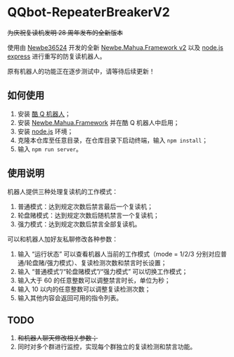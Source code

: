 # QQbot-RepeaterBreakerV2
~~为庆祝复读机发明 28 周年发布的全新版本~~

使用由 [Newbe36524](https://www.newbe.pro/) 开发的全新 [Newbe.Mahua.Framework v2](https://github.com/newbe36524/Newbe.Mahua.Framework) 以及 [node.js express](https://expressjs.com) 进行重写的防复读机器人。

原有机器人的功能正在逐步测试中，请等待后续更新！

## 如何使用
1. 安装 [酷 Q 机器人](https://cqp.cc/)；
2. 安装 [Newbe.Mahua.Framework](https://www.newbe.pro/Newbe.Mahua/Start-With-Mahua-In-V2.0/) 并在酷 Q 机器人中启用；
3. 安装 [node.js](https://nodejs.org) 环境；
4. 克隆本仓库至任意目录，在仓库目录下启动终端，输入 `npm install`；
5. 输入 `npm run server`。

## 使用说明
机器人提供三种处理复读机的工作模式：

1. 普通模式：达到规定次数后禁言最后一个复读机；
2. 轮盘赌模式：达到规定次数后随机禁言一个复读机；
3. 强力模式：达到规定次数后禁言全部复读机。

可以和机器人加好友私聊修改各种参数：

1. 输入 “运行状态” 可以查看机器人当前的工作模式（mode = 1/2/3 分别对应普通/轮盘赌/强力模式）、复读检测次数和禁言时长设置；
2. 输入 “普通模式”/“轮盘赌模式”/“强力模式” 可以切换工作模式；
3. 输入大于 60 的任意整数可以调整禁言时长，单位为秒；
4. 输入 10 以内的任意整数可以调整复读检测次数；
5. 输入其他内容会返回可用的指令列表。

## TODO
1. ~~和机器人聊天修改相关参数；~~
2. 同时对多个群进行监控，实现每个群独立的复读检测和禁言功能。

